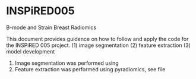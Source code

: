 # INSPiRED005
B-mode and Strain Breast Radiomics 

This document provides guidence on how to follow and apply the code for the INSPiRED 005 project. 
(1) image segmentation 
(2) feature extraction 
(3) model development 

1) Image segmentation was performed using
2) Feature extraction was performed using pyradiomics, see file 
